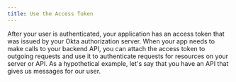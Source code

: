 ```yaml
---
title: Use the Access Token
---
```

After your user is authenticated, your application has an access token that was issued by your Okta authorization server. When your app needs to make calls to your backend API, you can attach the access token to outgoing requests and use it to authenticate requests for resources on your server or API. As a hypothetical example, let's say that you have an API that gives us messages for our user.

<StackSelector snippet="usetoken"/>
